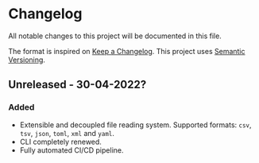 # Changelog

All notable changes to this project will be documented in this file.

The format is inspired on [Keep a Changelog](https://keepachangelog.com/en/1.0.0/).
This project uses [Semantic Versioning](https://semver.org/spec/v2.0.0.html).

## Unreleased - 30-04-2022?
### Added
- Extensible and decoupled file reading system.  Supported formats: `csv`,
`tsv`, `json`, `toml`, `xml` and `yaml`.
- CLI completely renewed.
- Fully automated CI/CD pipeline.
